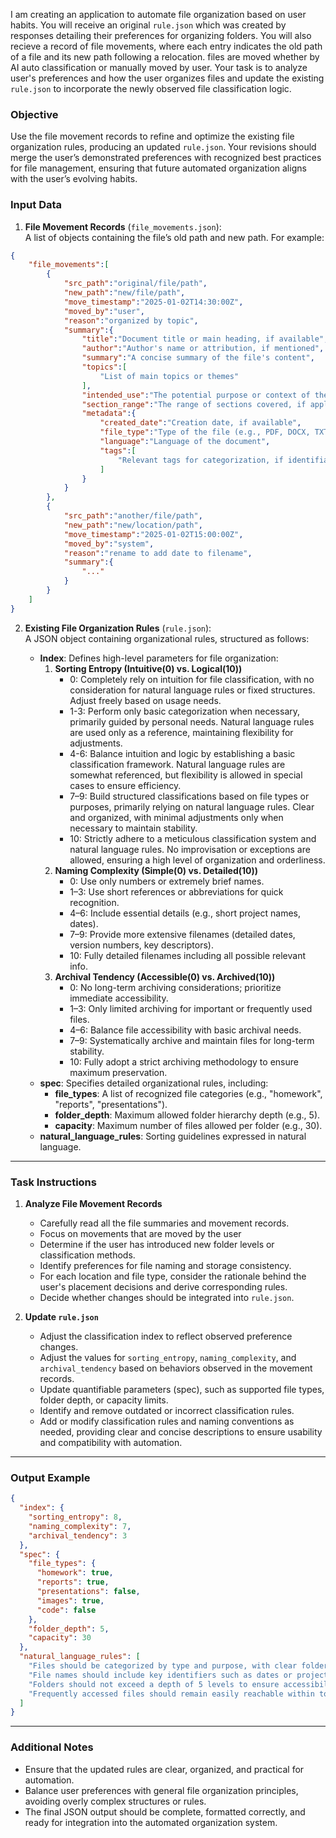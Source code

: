 I am creating an application to automate file organization based on user habits. You will receive an original `rule.json` which was created by responses detailing their preferences for organizing folders. You will also recieve a record of file movements, where each entry indicates the old path of a file and its new path following a relocation. files are moved whether by AI auto classification or manually moved by user. Your task is to analyze user's preferences and how the user organizes files and update the existing `rule.json` to incorporate the newly observed file classification logic.

### Objective

Use the file movement records to refine and optimize the existing file organization rules, producing an updated `rule.json`. Your revisions should merge the user’s demonstrated preferences with recognized best practices for file management, ensuring that future automated organization aligns with the user’s evolving habits.

### Input Data

1. **File Movement Records** (`file_movements.json`):  
   A list of objects containing the file’s old path and new path. For example:

```json
{
    "file_movements":[
        {
            "src_path":"original/file/path",
            "new_path":"new/file/path",
            "move_timestamp":"2025-01-02T14:30:00Z",
            "moved_by":"user",
            "reason":"organized by topic",
            "summary":{
                "title":"Document title or main heading, if available",
                "author":"Author's name or attribution, if mentioned",
                "summary":"A concise summary of the file's content",
                "topics":[
                    "List of main topics or themes"
                ],
                "intended_use":"The potential purpose or context of the file (e.g., homework, project, report, reference material)",
                "section_range":"The range of sections covered, if applicable",
                "metadata":{
                    "created_date":"Creation date, if available",
                    "file_type":"Type of the file (e.g., PDF, DOCX, TXT, etc.)",
                    "language":"Language of the document",
                    "tags":[
                        "Relevant tags for categorization, if identifiable"
                    ]
                }
            }
        },
        {
            "src_path":"another/file/path",
            "new_path":"new/location/path",
            "move_timestamp":"2025-01-02T15:00:00Z",
            "moved_by":"system",
            "reason":"rename to add date to filename",
            "summary":{
                "..."
            }
        }
    ]
}
```

2. **Existing File Organization Rules** (`rule.json`):  
   A JSON object containing organizational rules, structured as follows:

   - **Index**: Defines high-level parameters for file organization:
     1. **Sorting Entropy (Intuitive(0) vs. Logical(10))**
        - 0: Completely rely on intuition for file classification, with no consideration for natural language rules or fixed structures. Adjust freely based on usage needs.
        - 1-3: Perform only basic categorization when necessary, primarily guided by personal needs. Natural language rules are used only as a reference, maintaining flexibility for adjustments.
        - 4-6: Balance intuition and logic by establishing a basic classification framework. Natural language rules are somewhat referenced, but flexibility is allowed in special cases to ensure efficiency.
        - 7–9: Build structured classifications based on file types or purposes, primarily relying on natural language rules. Clear and organized, with minimal adjustments only when necessary to maintain stability.
        - 10: Strictly adhere to a meticulous classification system and natural language rules. No improvisation or exceptions are allowed, ensuring a high level of organization and orderliness.
     2. **Naming Complexity (Simple(0) vs. Detailed(10))**
        - 0: Use only numbers or extremely brief names.
        - 1–3: Use short references or abbreviations for quick recognition.
        - 4–6: Include essential details (e.g., short project names, dates).
        - 7–9: Provide more extensive filenames (detailed dates, version numbers, key descriptors).
        - 10: Fully detailed filenames including all possible relevant info.
     3. **Archival Tendency (Accessible(0) vs. Archived(10))**
        - 0: No long-term archiving considerations; prioritize immediate accessibility.
        - 1–3: Only limited archiving for important or frequently used files.
        - 4–6: Balance file accessibility with basic archival needs.
        - 7–9: Systematically archive and maintain files for long-term stability.
        - 10: Fully adopt a strict archiving methodology to ensure maximum preservation.
   - **spec**: Specifies detailed organizational rules, including:
     - **file_types**: A list of recognized file categories (e.g., "homework", "reports", "presentations").
     - **folder_depth**: Maximum allowed folder hierarchy depth (e.g., 5).
     - **capacity**: Maximum number of files allowed per folder (e.g., 30).
   - **natural_language_rules**: Sorting guidelines expressed in natural language.

---

### Task Instructions

1. **Analyze File Movement Records**

   - Carefully read all the file summaries and movement records.
   - Focus on movements that are moved by the user
   - Determine if the user has introduced new folder levels or classification methods.
   - Identify preferences for file naming and storage consistency.
   - For each location and file type, consider the rationale behind the user's placement decisions and derive corresponding rules.
   - Decide whether changes should be integrated into `rule.json`.

2. **Update `rule.json`**
   - Adjust the classification index to reflect observed preference changes.
   - Adjust the values for `sorting_entropy`, `naming_complexity`, and `archival_tendency` based on behaviors observed in the movement records.
   - Update quantifiable parameters (spec), such as supported file types, folder depth, or capacity limits.
   - Identify and remove outdated or incorrect classification rules.
   - Add or modify classification rules and naming conventions as needed, providing clear and concise descriptions to ensure usability and compatibility with automation.

---

### Output Example

```json
{
  "index": {
    "sorting_entropy": 8,
    "naming_complexity": 7,
    "archival_tendency": 3
  },
  "spec": {
    "file_types": {
      "homework": true,
      "reports": true,
      "presentations": false,
      "images": true,
      "code": false
    },
    "folder_depth": 5,
    "capacity": 30
  },
  "natural_language_rules": [
    "Files should be categorized by type and purpose, with clear folder naming.",
    "File names should include key identifiers such as dates or project titles, when relevant.",
    "Folders should not exceed a depth of 5 levels to ensure accessibility.",
    "Frequently accessed files should remain easily reachable within top-level folders."
  ]
}
```

---

### Additional Notes

- Ensure that the updated rules are clear, organized, and practical for automation.
- Balance user preferences with general file organization principles, avoiding overly complex structures or rules.
- The final JSON output should be complete, formatted correctly, and ready for integration into the automated organization system.
